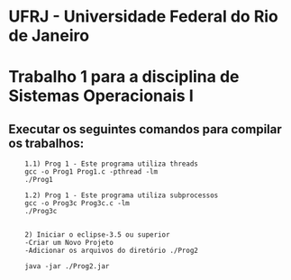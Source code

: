 UFRJ - Universidade Federal do Rio de Janeiro
=============
Trabalho 1 para a disciplina de Sistemas Operacionais I
=============

Executar os seguintes comandos para compilar os trabalhos:
-----------

		1.1) Prog 1 - Este programa utiliza threads 
		gcc -o Prog1 Prog1.c -pthread -lm
		./Prog1

		1.2) Prog 1 - Este programa utiliza subprocessos
		gcc -o Prog3c Prog3c.c -lm
		./Prog3c


		2) Iniciar o eclipse-3.5 ou superior
		-Criar um Novo Projeto
		-Adicionar os arquivos do diretório ./Prog2

		java -jar ./Prog2.jar


